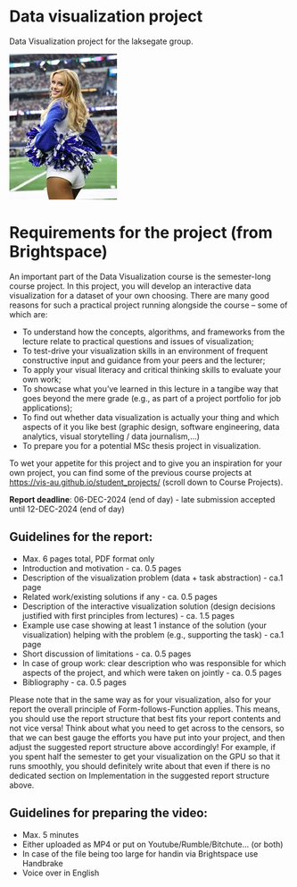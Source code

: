 # Data visualization project

Data Visualization project for the laksegate group.

![dallas](/dallas%205.jpg)

# Requirements for the project (from Brightspace)

An important part of the Data Visualization course is the semester-long course project. In this project, you will develop an interactive data visualization for a dataset of your own choosing. There are many good reasons for such a practical project running alongside the course – some of which are:
* To understand how the concepts, algorithms, and frameworks from the lecture relate to practical questions and issues of visualization;
* To test-drive your visualization skills in an environment of frequent constructive input and guidance from your peers and the lecturer;
* To apply your visual literacy and critical thinking skills to evaluate your own work;
* To showcase what you’ve learned in this lecture in a tangibe way that goes beyond the mere grade (e.g., as part of a project portfolio for job applications);
* To find out whether data visualization is actually your thing and which aspects of it you like best (graphic design, software engineering, data analytics, visual storytelling / data journalism,...)
* To prepare you for a potential MSc thesis project in visualization.

To wet your appetite for this project and to give you an inspiration for your own project, you can find some of the previous course projects at https://vis-au.github.io/student_projects/ (scroll down to Course Projects).

**Report deadline**: 06-DEC-2024 (end of day) - late submission accepted until 12-DEC-2024 (end of day)

## Guidelines for the report:
* Max. 6 pages total, PDF format only
* Introduction and motivation - ca. 0.5 pages
* Description of the visualization problem (data + task abstraction) - ca.1 page
* Related work/existing solutions if any - ca. 0.5 pages
* Description of the interactive visualization solution (design decisions justified with first principles from lectures) - ca. 1.5 pages
* Example use case showing at least 1 instance of the solution (your visualization) helping with the problem (e.g., supporting the task) - ca.1 page
* Short discussion of limitations - ca. 0.5 pages
* In case of group work: clear description who was responsible for which aspects of the project, and which were taken on jointly - ca. 0.5 pages
* Bibliography - ca. 0.5 pages

Please note that in the same way as for your visualization, also for your report the overall principle of Form-follows-Function applies. This means, you should use the report structure that best fits your report contents and not vice versa! Think about what you need to get across to the censors, so that we can best gauge the efforts you have put into your project, and then adjust the suggested report structure above accordingly! For example, if you spent half the semester to get your visualization on the GPU so that it runs smoothly, you should definitely write about that even if there is no dedicated section on Implementation in the suggested report structure above.

## Guidelines for preparing the video:
* Max. 5 minutes
* Either uploaded as MP4 or put on Youtube/Rumble/Bitchute... (or both)
* In case of the file being too large for handin via Brightspace use Handbrake
* Voice over in English

